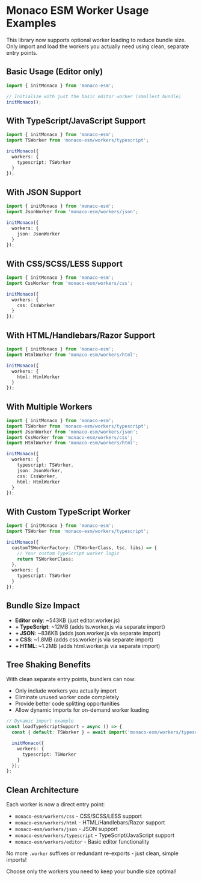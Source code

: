 # Monaco ESM Worker Usage Examples

This library now supports optional worker loading to reduce bundle size. Only import and load the workers you actually need using clean, separate entry points.

## Basic Usage (Editor only)

```typescript
import { initMonaco } from 'monaco-esm';

// Initialize with just the basic editor worker (smallest bundle)
initMonaco();
```

## With TypeScript/JavaScript Support

```typescript
import { initMonaco } from 'monaco-esm';
import TSWorker from 'monaco-esm/workers/typescript';

initMonaco({
  workers: {
    typescript: TSWorker
  }
});
```

## With JSON Support

```typescript
import { initMonaco } from 'monaco-esm';
import JsonWorker from 'monaco-esm/workers/json';

initMonaco({
  workers: {
    json: JsonWorker
  }
});
```

## With CSS/SCSS/LESS Support

```typescript
import { initMonaco } from 'monaco-esm';
import CssWorker from 'monaco-esm/workers/css';

initMonaco({
  workers: {
    css: CssWorker
  }
});
```

## With HTML/Handlebars/Razor Support

```typescript
import { initMonaco } from 'monaco-esm';
import HtmlWorker from 'monaco-esm/workers/html';

initMonaco({
  workers: {
    html: HtmlWorker
  }
});
```

## With Multiple Workers

```typescript
import { initMonaco } from 'monaco-esm';
import TSWorker from 'monaco-esm/workers/typescript';
import JsonWorker from 'monaco-esm/workers/json';
import CssWorker from 'monaco-esm/workers/css';
import HtmlWorker from 'monaco-esm/workers/html';

initMonaco({
  workers: {
    typescript: TSWorker,
    json: JsonWorker,
    css: CssWorker,
    html: HtmlWorker
  }
});
```

## With Custom TypeScript Worker

```typescript
import { initMonaco } from 'monaco-esm';
import TSWorker from 'monaco-esm/workers/typescript';

initMonaco({
  customTSWorkerFactory: (TSWorkerClass, tsc, libs) => {
    // Your custom TypeScript worker logic
    return TSWorkerClass;
  },
  workers: {
    typescript: TSWorker
  }
});
```

## Bundle Size Impact

- **Editor only**: ~543KB (just editor.worker.js)
- **+ TypeScript**: ~12MB (adds ts.worker.js via separate import)
- **+ JSON**: ~836KB (adds json.worker.js via separate import)
- **+ CSS**: ~1.8MB (adds css.worker.js via separate import)
- **+ HTML**: ~1.2MB (adds html.worker.js via separate import)

## Tree Shaking Benefits

With clean separate entry points, bundlers can now:

- Only include workers you actually import
- Eliminate unused worker code completely
- Provide better code splitting opportunities
- Allow dynamic imports for on-demand worker loading

```typescript
// Dynamic import example
const loadTypeScriptSupport = async () => {
  const { default: TSWorker } = await import('monaco-esm/workers/typescript');

  initMonaco({
    workers: {
      typescript: TSWorker
    }
  });
};
```

## Clean Architecture

Each worker is now a direct entry point:

- `monaco-esm/workers/css` - CSS/SCSS/LESS support
- `monaco-esm/workers/html` - HTML/Handlebars/Razor support
- `monaco-esm/workers/json` - JSON support
- `monaco-esm/workers/typescript` - TypeScript/JavaScript support
- `monaco-esm/workers/editor` - Basic editor functionality

No more `.worker` suffixes or redundant re-exports - just clean, simple imports!

Choose only the workers you need to keep your bundle size optimal!
